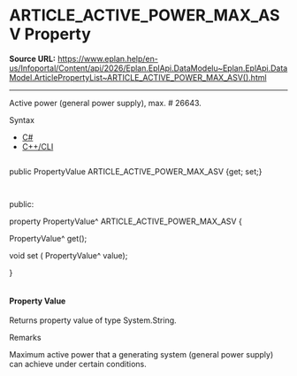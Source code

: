 # ARTICLE_ACTIVE_POWER_MAX_ASV Property

**Source URL:** https://www.eplan.help/en-us/Infoportal/Content/api/2026/Eplan.EplApi.DataModelu~Eplan.EplApi.DataModel.ArticlePropertyList~ARTICLE_ACTIVE_POWER_MAX_ASV().html

---

Active power (general power supply), max. # 26643.

Syntax

- [C#](#i-syntax-CS)
- [C++/CLI](#i-syntax-CPP2005)

```
```
public PropertyValue ARTICLE_ACTIVE_POWER_MAX_ASV {get; set;}
```
```

```
```
public:

property PropertyValue^ ARTICLE_ACTIVE_POWER_MAX_ASV {

   PropertyValue^ get();

   void set (    PropertyValue^ value);

}
```
```

#### Property Value

Returns property value of type System.String.

Remarks

Maximum active power that a generating system (general power supply) can achieve under certain conditions.

